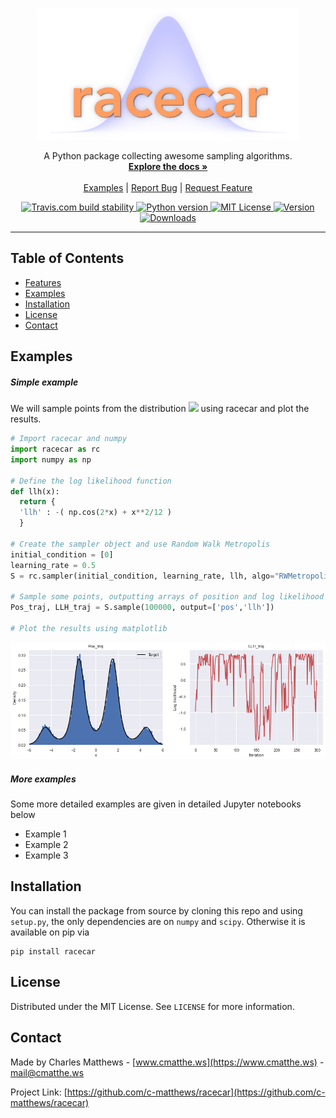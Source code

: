 <!-- PROJECT LOGO -->
<br />
<p align="center">
  <a href="https://github.com/c-matthews/racecar#readme">
    <img src="https://raw.githubusercontent.com/c-matthews/racecar/main/img/logo.png" alt="Logo" width="420" height="210">
  </a>

  <p align="center">
    A Python package collecting awesome sampling algorithms.
    <br />
    <a href="https://github.com/c-matthews/racecar#readme"><strong>Explore the docs »</strong></a>
    <br />
    <br />
    <a href="https://github.com/c-matthews/racecar#examples">Examples</a>
    <span> | </span>
    <a href="https://github.com/c-matthews/racecar/issues">Report Bug</a>
    <span> | </span>
    <a href="https://github.com/c-matthews/racecar/issues">Request Feature</a>
  </p>
</p>

<div align="center">

  <a href="https://travis-ci.com/c-matthews/racecar">
    <img src="https://img.shields.io/travis/com/c-matthews/racecar?style=plastic"
      alt="Travis.com build stability" />
  </a>

  <a href="https://github.com/c-matthews/racecar">
    <img src="https://img.shields.io/badge/python-v3.6+-blue?style=plastic&logo=python"
      alt="Python version" />
  </a>

  <a href="https://github.com/c-matthews/racecar/blob/main/LICENSE">
    <img src="https://img.shields.io/pypi/l/racecar?style=plastic"
      alt="MIT License" />
  </a>

  <a href="https://pypi.org/project/racecar/">
    <img src="https://img.shields.io/pypi/v/racecar?style=plastic"
      alt="Version" />
  </a>

  <a href="https://pypi.org/project/racecar/">
    <img src="https://img.shields.io/pypi/dm/racecar?style=plastic"
      alt="Downloads" />
  </a>

</div>

---

## Table of Contents
- [Features](#features)
- [Examples](#examples)
- [Installation](#installation)
- [License](#license)
- [Contact](#contact)


## Examples

##### Simple example

We will sample points from the distribution <img src="https://latex.codecogs.com/gif.latex?\pi(x)\propto%20\exp(-x^2/12-\cos(2x))" /> using racecar and plot the results.

```python
# Import racecar and numpy
import racecar as rc
import numpy as np

# Define the log likelihood function
def llh(x):
  return {
  'llh' : -( np.cos(2*x) + x**2/12 )
  }

# Create the sampler object and use Random Walk Metropolis
initial_condition = [0]
learning_rate = 0.5
S = rc.sampler(initial_condition, learning_rate, llh, algo="RWMetropolis")

# Sample some points, outputting arrays of position and log likelihood
Pos_traj, LLH_traj = S.sample(100000, output=['pos','llh'])

# Plot the results using matplotlib
```
<img src="https://raw.githubusercontent.com/c-matthews/racecar/main/img/cos_example.png"
  alt="Results" />

##### More examples

Some more detailed examples are given in detailed Jupyter notebooks below

- Example 1
- Example 2
- Example 3

## Installation

You can install the package from source by cloning this repo and using `setup.py`, the only dependencies are on `numpy` and `scipy`. Otherwise it is available on pip via

    pip install racecar

## License

Distributed under the MIT License. See `LICENSE` for more information.

## Contact

Made by Charles Matthews - [www.cmatthe.ws](https://www.cmatthe.ws) - mail@cmatthe.ws

Project Link: [https://github.com/c-matthews/racecar](https://github.com/c-matthews/racecar)

